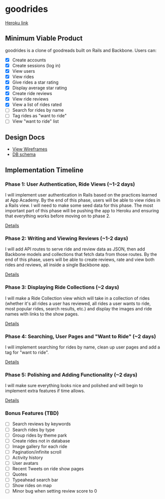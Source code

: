 # goodrides

[Heroku link][heroku]

[heroku]: https://goodrides.herokuapp.com/

## Minimum Viable Product
goodrides is a clone of goodreads built on Rails and Backbone. Users can:

- [x] Create accounts
- [x] Create sessions (log in)
- [x] View users
- [x] View rides
- [x] Give rides a star rating
- [x] Display average star rating
- [x] Create ride reviews
- [x] View ride reviews
- [x] View a list of rides rated
- [ ] Search for rides by name
- [ ] Tag rides as "want to ride"
- [ ] View "want to ride" list

## Design Docs
* [View Wireframes][views]
* [DB schema][schema]

[views]: ./docs/views.md
[schema]: ./docs/schema.md

## Implementation Timeline

### Phase 1: User Authentication, Ride Views (~1-2 days)
I will implement user authentication in Rails based on the practices learned at
App Academy. By the end of this phase, users will be able to view rides in a Rails view.
I will need to make some seed data for this phase. The most important part of this
phase will be pushing the app to Heroku and ensuring that everything works before
moving on to phase 2.

[Details][phase-one]

### Phase 2: Writing and Viewing Reviews (~1-2 days)
I will add API routes to serve ride and review data as JSON, then add Backbone
models and collections that fetch data from those routes. By the end of this
phase, users will be able to create reviews, rate and view both rides and reviews, all
inside a single Backbone app.

[Details][phase-two]

### Phase 3: Displaying Ride Collections (~2 days)
I will make a Ride Collection view which will take in a collection of rides (whether
it's all rides a user has reviewed, all rides a user wants to ride, most popular
rides, search results, etc.) and display the images and ride names with links to
the show pages.

[Details][phase-three]

### Phase 4: Searching, User Pages and "Want to Ride" (~2 days)
I will implement searching for rides by name, clean up user pages and add a tag
for "want to ride".

[Details][phase-four]

### Phase 5: Polishing and Adding Functionality (~2 days)
I will make sure everything looks nice and polished and will begin to implement
extra features if time allows.

[Details][phase-five]

### Bonus Features (TBD)
- [ ] Search reviews by keywords
- [ ] Search rides by type
- [ ] Group rides by theme park
- [ ] Create rides not in database
- [ ] Image gallery for each ride
- [ ] Pagination/infinite scroll
- [ ] Activity history
- [ ] User avatars
- [ ] Recent Tweets on ride show pages
- [ ] Quotes
- [ ] Typeahead search bar
- [ ] Show rides on map
- [ ] Minor bug when setting review score to 0

[phase-one]: ./docs/phases/phase1.md
[phase-two]: ./docs/phases/phase2.md
[phase-three]: ./docs/phases/phase3.md
[phase-four]: ./docs/phases/phase4.md
[phase-five]: ./docs/phases/phase5.md

